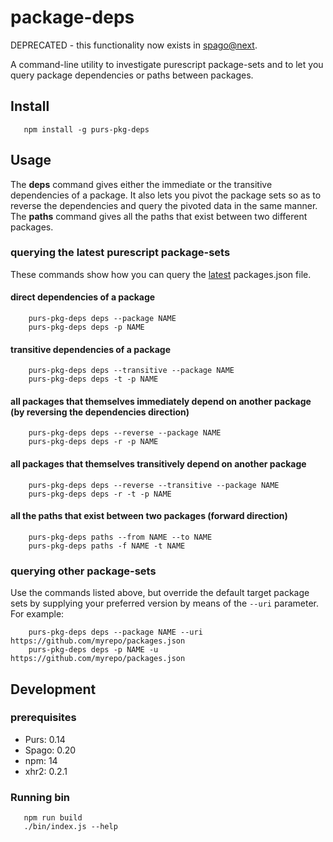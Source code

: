 # package-deps

DEPRECATED - this functionality now exists in [spago@next](https://github.com/purescript/spago).

A command-line utility to investigate purescript package-sets and to let you query package dependencies or paths between packages. 

## Install

```
   npm install -g purs-pkg-deps
```

## Usage

The **deps** command gives either the immediate or the transitive dependencies of a package.  It also lets you pivot the package sets so as to reverse the dependencies and query the pivoted data in the same manner. The **paths** command gives all the paths that exist between two different packages.

### querying the latest purescript package-sets 

These commands show how you can query the [latest](https://raw.githubusercontent.com/purescript/package-sets/master/packages.json) packages.json file.


#### direct dependencies of a package

```
    purs-pkg-deps deps --package NAME
    purs-pkg-deps deps -p NAME
```

#### transitive dependencies of a package

```
    purs-pkg-deps deps --transitive --package NAME
    purs-pkg-deps deps -t -p NAME
```

#### all packages that themselves immediately depend on another package (by reversing the dependencies direction)

```
    purs-pkg-deps deps --reverse --package NAME
    purs-pkg-deps deps -r -p NAME
```

#### all packages that themselves transitively depend on another package 

```
    purs-pkg-deps deps --reverse --transitive --package NAME
    purs-pkg-deps deps -r -t -p NAME
```

#### all the paths that exist between two packages (forward direction)

```
    purs-pkg-deps paths --from NAME --to NAME
    purs-pkg-deps paths -f NAME -t NAME
```

### querying other package-sets 

Use the commands listed above, but override the default target package sets by supplying your preferred version by means of the ```--uri``` parameter.  For example:


```
    purs-pkg-deps deps --package NAME --uri https://github.com/myrepo/packages.json
    purs-pkg-deps deps -p NAME -u https://github.com/myrepo/packages.json
```

## Development

### prerequisites

   * Purs: 0.14
   * Spago: 0.20
   * npm: 14
   * xhr2: 0.2.1

### Running bin


```
   npm run build
   ./bin/index.js --help
```
